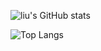 <!-- ### Hi there 👋 -->

<!--
**liuyunhaozz/liuyunhaozz** is a ✨ _special_ ✨ repository because its `README.md` (this file) appears on your GitHub profile.

Here are some ideas to get you started:

- 🔭 I’m currently working on ...
- 🌱 I’m currently learning ...
- 👯 I’m looking to collaborate on ...
- 🤔 I’m looking for help with ...
- 💬 Ask me about ...
- 📫 How to reach me: ...
- 😄 Pronouns: ...
- ⚡ Fun fact: ...
-->

![liu's GitHub stats](https://github-readme-stats.vercel.app/api?username=liuyunhaozz) 
  
![Top Langs](https://github-readme-stats.vercel.app/api/top-langs/?username=liuyunhaozz&hide=tcl) 

